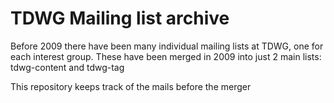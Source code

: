 # TDWG Mailing list archive
Before 2009 there have been many individual mailing lists at TDWG, one for each interest group. These have been merged in 2009 into just 2 main lists: tdwg-content and tdwg-tag

This repository keeps track of the mails before the merger